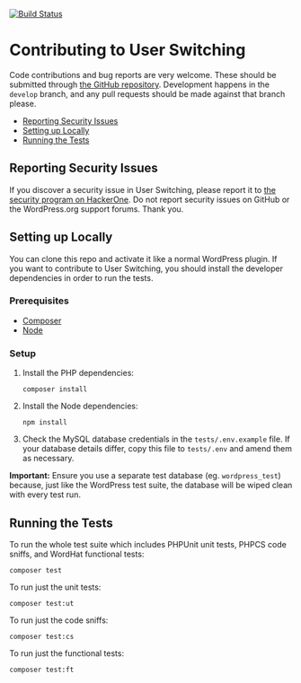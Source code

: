 [![Build Status](https://travis-ci.org/johnbillion/user-switching.svg?branch=develop)](https://travis-ci.org/johnbillion/user-switching)

# Contributing to User Switching

Code contributions and bug reports are very welcome. These should be submitted through [the GitHub repository](https://github.com/johnbillion/user-switching). Development happens in the `develop` branch, and any pull requests should be made against that branch please.

* [Reporting Security Issues](#reporting-security-issues)
* [Setting up Locally](#setting-up-locally)
* [Running the Tests](#running-the-tests)

## Reporting Security Issues

If you discover a security issue in User Switching, please report it to [the security program on HackerOne](https://hackerone.com/johnblackbourn). Do not report security issues on GitHub or the WordPress.org support forums. Thank you.

## Setting up Locally

You can clone this repo and activate it like a normal WordPress plugin. If you want to contribute to User Switching, you should install the developer dependencies in order to run the tests.

### Prerequisites

* [Composer](https://getcomposer.org/)
* [Node](https://nodejs.org/)

### Setup

1. Install the PHP dependencies:

       composer install

2. Install the Node dependencies:

       npm install

3. Check the MySQL database credentials in the `tests/.env.example` file. If your database details differ, copy this file to `tests/.env` and amend them as necessary.

**Important:** Ensure you use a separate test database (eg. `wordpress_test`) because, just like the WordPress test suite, the database will be wiped clean with every test run.

## Running the Tests

To run the whole test suite which includes PHPUnit unit tests, PHPCS code sniffs, and WordHat functional tests:

	composer test

To run just the unit tests:

	composer test:ut

To run just the code sniffs:

	composer test:cs

To run just the functional tests:

    composer test:ft
